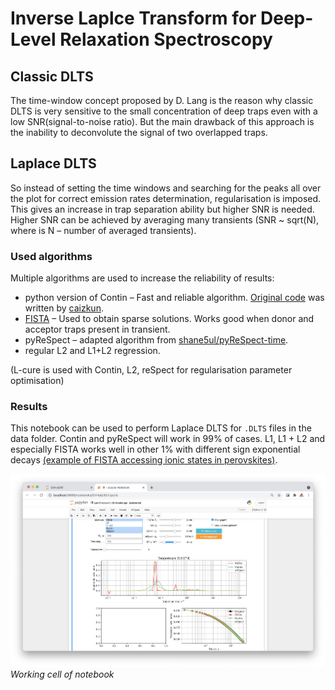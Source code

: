 # Inverse Laplce Transform for Deep-Level Relaxation Spectroscopy

## Classic DLTS
The time-window concept proposed by D. Lang is the reason why classic DLTS is very sensitive to the small concentration of deep traps even with a low SNR(signal-to-noise ratio). But the main drawback of this approach is the inability to deconvolute the signal of two overlapped traps. 

## Laplace DLTS
So instead of setting the time windows and searching for the peaks all over the plot for correct emission rates determination, regularisation is imposed. This gives an increase in trap separation ability but higher SNR is needed. Higher SNR can be achieved by averaging many transients (SNR ~ sqrt(N), where is N – number of averaged transients).

### Used algorithms
Multiple algorithms are used to increase the reliability of results:
* python version of Contin – Fast and reliable algorithm. [Original code](https://github.com/caizkun/pyilt) was written by [caizkun](https://github.com/caizkun). 
* [FISTA](https://github.com/JeanKossaifi/FISTA) – Used to obtain sparse solutions. Works good when donor and acceptor traps present in transient. 
* pyReSpect – adapted algorithm from [shane5ul/pyReSpect-time](https://github.com/shane5ul/pyReSpect-time).
* regular L2 and L1+L2 regression.

(L-cure is used with Contin, L2, reSpect for regularisation parameter optimisation)

### Results
This notebook can be used to perform Laplace DLTS for `.DLTS` files in the data folder. Contin and pyReSpect will work in 99% of cases. L1, L1 + L2 and especially FISTA works well in other 1% with different sign exponential decays [(example of FISTA accessing ionic states in perovskites)](https://doi.org/10.1103/PhysRevApplied.13.034018). 

![](screenshot.png)
*Working cell of notebook*
